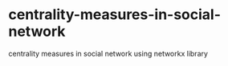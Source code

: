# centrality-measures-in-social-network
centrality measures in social network using networkx library
